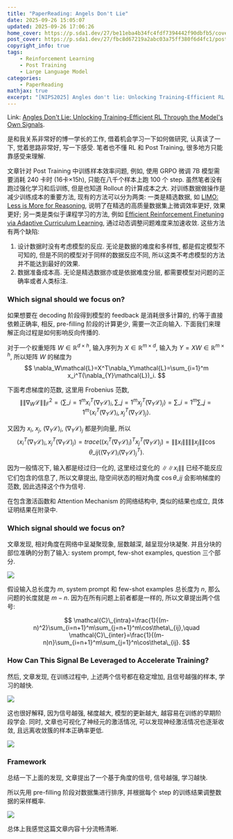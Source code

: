 ```yaml
---
title: "PaperReading: Angels Don't Lie"
date: 2025-09-26 15:05:07
updated: 2025-09-26 17:06:26
home_cover: https://p.sda1.dev/27/be11eba4b34fc4fdf7394442f90dbfb5/cover.jpg
post_cover: https://p.sda1.dev/27/fbc8d67219a2abc03a75ff380f6d4fc1/post.PNG
copyright_info: true
tags:
    - Reinforcement Learning
    - Post Training
    - Large Language Model
categories:
    - PaperReading
mathjax: true
excerpt: "[NIPS2025] Angles don't lie: Unlocking Training-Efficient RL Through the Model's Own Signals."
---
```


Link: <a href="https://arxiv.org/abs/2506.02281">Angles Don\'t Lie: Unlocking Training-Efficient RL Through the Model\'s Own Signals</a>.

是和我关系非常好的博一学长的工作, 借着机会学习一下如何做研究, 认真读了一下, 觉着思路非常好, 写一下感受. 笔者也不懂 RL 和 Post Training, 很多地方只能靠感受来理解.

文章针对 Post Training 中训练样本效率问题, 例如, 使用 GRPO 微调 7B 模型需要消耗 240 卡时 (16卡$\times$15h), 只能在八千个样本上跑 100 个 step. 虽然笔者没有跑过强化学习和后训练, 但是也知道 Rollout 的计算成本之大. 对训练数据做操作是减少训练成本的重要方法, 现有的方法可以分为两类: 一类是精选数据, 如 <a href="https://arxiv.org/abs/2502.03387">LIMO: Less is More for Reasoning</a>, 说明了在精选的高质量数据集上微调效率更好, 效果更好; 另一类是类似于课程学习的方法, 例如 <a href="https://arxiv.org/abs/2504.05520">Efficient Reinforcement Finetuning via Adaptive Curriculum Learning</a>, 通过动态调整问题难度来加速收敛. 这些方法有两个缺陷:
1. 设计数据时没有考虑模型的反应. 无论是数据的难度和多样性, 都是假定模型不可知的, 但是不同的模型对于同样的数据反应不同, 所以这类不考虑模型的方法并不能达到最好的效果.
2. 数据准备成本高. 无论是精选数据亦或是依据难度分层, 都需要模型对问题的正确率或者人类标注.

### Which signal should we focus on?

如果想要在 decoding 阶段得到模型的 feedback 是消耗很多计算的, 约等于直接依赖正确率, 相反, pre-filling 阶段的计算更少, 需要一次正向输入. 下面我们来理解正向过程是如何影响反向传播的.

对于一个权重矩阵 $W\in\mathbb{R}^{d\times h}$, 输入序列为 $X\in\mathbb{R}^{m\times d}$, 输入为 $Y=XW\in\mathbb{R}^{m\times h}$, 所以矩阵 $W$ 的梯度为
$$
\nabla_W\mathcal{L}=X^T\nabla_Y\mathcal{L}=\sum_{i=1}^m x_i^T(\nabla_{Y}\mathcal{L})_i.
$$

下面考虑梯度的范数, 这里用 Frobenius 范数,
$$
\|\|\nabla_W\mathcal{L}\|\|_F^2=\left< \sum\_{i=1}^m x_i^T(\nabla_Y\mathcal{L})_i, \sum\_{j=1}^m x_j^T(\nabla_Y\mathcal{L})_j \right>=\sum\_{i=1}^m\sum\_{j=1}^m \left< x_i^T(\nabla_Y\mathcal{L})_i, x_j^T(\nabla_Y\mathcal{L})_j \right>.
$$

又因为 $x_i$, $x_j$, $(\nabla_Y\mathcal{L})_i$, $(\nabla_Y\mathcal{L})_j$ 都是列向量, 所以
$$
\left< x_i^T(\nabla_Y\mathcal{L})_i, x_j^T(\nabla_Y\mathcal{L})_j \right>=trace((x_i^T(\nabla_Y\mathcal{L})_i)^T x_j^T(\nabla_Y\mathcal{L})_j)=\|\|x_i\|\| \|\|x_j\|\|\cos\theta\_{ij}((\nabla_Y\mathcal{L})_i(\nabla_Y\mathcal{L})_j^T).
$$

因为一般情况下, 输入都是经过归一化的, 这里经过变化的 $\|\|x_i\|\|$ 已经不能反应它们包含的信息了, 所以文章提出, 隐空间状态的相对角度 $\cos\theta\_{ij}$ 会影响梯度的范数, 因此选择这个作为信号.

在包含激活函数和 Attention Mechanism 的网络结构中, 类似的结果也成立, 具体证明结果在附录中.

### Which signal should we focus on?

文章发现, 相对角度在网络中呈凝聚现象, 层数越深, 越呈现分块凝聚. 并且分块的部位准确的分割了输入: system prompt, few-shot examples, question 三个部分.

<img src="https://p.sda1.dev/27/72e2923d85d0e0669fdb7d79baa8a5c0/angle_layer.jpg" />

假设输入总长度为 $m$, system prompt 和 few-shot examples 总长度为 $n$, 那么问题的长度就是 $m-n$. 因为在所有问题上前者都是一样的, 所以文章提出两个信号:

$$
\mathcal{C}\_{intra}=\frac{1}{(m-n)^2}\sum_{i=n+1}^m\sum_{j=n+1}^m\cos\theta\_{ij},\quad \mathcal{C}\_{inter}=\frac{1}{(m-n)n}\sum_{i=n+1}^m\sum_{j=1}^n\cos\theta\_{ij}.
$$

### How Can This Signal Be Leveraged to Accelerate Training?

然后, 文章发现, 在训练过程中, 上述两个信号都在稳定增加, 且信号越强的样本, 学习的越快.

<img src="https://p.sda1.dev/27/d42024a9c26366c040f10d56b60093bd/angle_train.jpg" />

这也很好解释, 因为信号越强, 梯度越大, 模型的更新越大, 越容易在训练的早期阶段学会. 同时, 文章也可视化了神经元的激活情况, 可以发现神经激活情况也逐渐收敛, 且远离收敛簇的样本正确率更低.

<img src="https://p.sda1.dev/27/844e4a6b14f7028ff45ec05f8feacee9/neuron_train.jpg" />

### Framework

总结一下上面的发现, 文章提出了一个基于角度的信号, 信号越强, 学习越快.

所以先用 pre-filling 阶段对数据集进行排序, 并根据每个 step 的训练结果调整数据的采样概率.

<img src="https://p.sda1.dev/27/17aa0b1bad0696b919a5509714121b0e/overview.jpg" />

总体上我感觉这篇文章内容十分流畅清晰.

